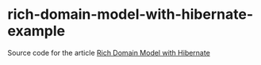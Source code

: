 # rich-domain-model-with-hibernate-example
Source code for the article [Rich Domain Model with Hibernate](https://dev.to/kirekov/rich-domain-model-with-hibernate-445k)
